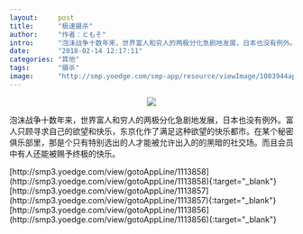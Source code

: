 ```yaml
---
layout:     post
title:      "极速摄杀"
author:     "作者：ともそ"
intro:      "泡沫战争十数年来，世界富人和穷人的两极分化急剧地发展，日本也没有例外。富人只顾寻求自己的欲望和快乐，东京化作了满足这种欲望的快乐都市。在某个秘密俱乐部里，那是个只有特别选出的人才能被允许出入的的黑暗的社交场。而且会员中有人还能被赐予终极的快乐。"
date:       "2018-02-14 12:17:11"
categories: "其他"
tags:       "摄杀"
image:      "http://smp.yoedge.com/smp-app/resource/viewImage/1003944appline.png"
---
```

<div style="text-align: center">
<p><img src="http://smp.yoedge.com/smp-app/resource/viewImage/1003944appline.png"/></p>
</div>
<p class="post-meta">
<span>泡沫战争十数年来，世界富人和穷人的两极分化急剧地发展，日本也没有例外。富人只顾寻求自己的欲望和快乐，东京化作了满足这种欲望的快乐都市。在某个秘密俱乐部里，那是个只有特别选出的人才能被允许出入的的黑暗的社交场。而且会员中有人还能被赐予终极的快乐。</span>
</p>
[http://smp3.yoedge.com/view/gotoAppLine/1113858](http://smp3.yoedge.com/view/gotoAppLine/1113858){:target="_blank"}
[http://smp3.yoedge.com/view/gotoAppLine/1113857](http://smp3.yoedge.com/view/gotoAppLine/1113857){:target="_blank"}
[http://smp3.yoedge.com/view/gotoAppLine/1113856](http://smp3.yoedge.com/view/gotoAppLine/1113856){:target="_blank"}


